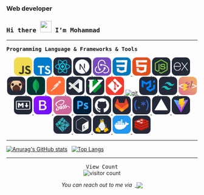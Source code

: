 
<h3>Web developer</h3>
<h3><samp> Hi there <img src="https://raw.githubusercontent.com/mohammadyousefvand/mohammadyousefvand/master/wave.gif" width="30px" height="30px">  I’m Mohammad </samp></h3>

----
  <p><samp><strong>Programming Language & Frameworks & Tools</strong></samp></p>
  
<p align="center">
    <a href="https://skillicons.dev">
      <img src="https://github.com/tandpfun/skill-icons/blob/main/icons/JavaScript.svg" width="48" title="js">
      <img src="https://github.com/tandpfun/skill-icons/blob/main/icons/TypeScript.svg" width="48" title="typescript">
      <img src="https://github.com/tandpfun/skill-icons/blob/main/icons/React-Dark.svg" width="48" title="react">
      <img src="https://github.com/tandpfun/skill-icons/blob/main/icons/NextJS-Dark.svg" width="48" title="nextjs">
      <img src="https://github.com/tandpfun/skill-icons/blob/main/icons/Redux.svg" width="48" title="redux">
      <img src="https://github.com/tandpfun/skill-icons/blob/main/icons/CSS.svg" width="48" title="css">
      <img src="https://github.com/tandpfun/skill-icons/blob/main/icons/HTML.svg" width="48" title="html">
      <img src="https://github.com/tandpfun/skill-icons/blob/main/icons/NodeJS-Dark.svg" width="48" title="Nodejs">
      <img src="https://github.com/tandpfun/skill-icons/blob/main/icons/ExpressJS-Dark.svg" width="48" title="expressjs">
      <img src="https://github.com/tandpfun/skill-icons/blob/main/icons/Pug-Dark.svg" width="48" title="pug">
      <img src="https://github.com/tandpfun/skill-icons/blob/main/icons/MongoDB.svg" width="48" title="mongodb">
      <img src="https://github.com/tandpfun/skill-icons/blob/main/icons/Postman.svg" width="48" title="postman">
      <img src="https://github.com/tandpfun/skill-icons/blob/main/icons/VSCode-Dark.svg" width="48" title="vscode">
      <img src="https://github.com/tandpfun/skill-icons/blob/main/icons/VIM-Dark.svg" width="48" title="vim">
      <img src="https://github.com/tandpfun/skill-icons/blob/main/icons/Git.svg" width="48" title="git">
      <img src="https://github.com/tandpfun/skill-icons/blob/main/icons/Npm-Dark.svg" width="48" title="git">
      <img src="https://github.com/tandpfun/skill-icons/blob/main/icons/MaterialUI-Dark.svg" width="48" title="materialUi">
      <img src="https://github.com/tandpfun/skill-icons/blob/main/icons/TailwindCSS-Dark.svg" width="48" title="tailwind">
      <img src="https://github.com/tandpfun/skill-icons/blob/main/icons/StyledComponents.svg" width="48" title="styled">
      <img src="https://github.com/tandpfun/skill-icons/blob/main/icons/Markdown-Dark.svg" width="48" title="markdown">
      <img src="https://github.com/tandpfun/skill-icons/blob/main/icons/Bootstrap.svg" width="48" title="bootstrap">
      <img src="https://github.com/tandpfun/skill-icons/blob/main/icons/Sass.svg" width="48" title="sass">
      <img src="https://github.com/tandpfun/skill-icons/blob/main/icons/Photoshop.svg" width="48" title="photoshop">
      <img src="https://github.com/tandpfun/skill-icons/blob/main/icons/Github-Dark.svg" width="48" title="github">
      <img src="https://github.com/tandpfun/skill-icons/blob/main/icons/GitLab-Dark.svg" width="48" title="gitlab">
      <img src="https://github.com/tandpfun/skill-icons/blob/main/icons/Regex-Dark.svg" width="48" title="regex">
      <img src="https://github.com/tandpfun/skill-icons/blob/main/icons/Vercel-Dark.svg" width="48" title="vercel">
      <img src="https://github.com/tandpfun/skill-icons/blob/main/icons/Vite-Dark.svg" width="48" title="vite">
      <img src="https://github.com/tandpfun/skill-icons/blob/main/icons/Netlify-Dark.svg" width="48" title="netlify">
      <img src="https://github.com/tandpfun/skill-icons/blob/main/icons/Bash-Dark.svg" width="48" title="bash">
      <img src="https://github.com/tandpfun/skill-icons/blob/main/icons/Linux-Dark.svg" width="48" title="linux">
      <img src="https://github.com/tandpfun/skill-icons/blob/main/icons/Docker.svg" width="48" title="docker">
      <img src="https://github.com/tandpfun/skill-icons/blob/main/icons/Redis-Dark.svg" width="48" title="redis">
  </a>
</p>

---

[![Anurag's GitHub stats](https://github-readme-stats.vercel.app/api?username=mamad-1999&show_icons=true&theme=tokyonight)](https://github.com/MehdiKhoshnevisz/)&ensp;
[![Top Langs](https://github-readme-stats.vercel.app/api/top-langs/?username=mamad-1999&theme=tokyonight&layout=compact)](https://github.com/anuraghazra/github-readme-stats)

----

<div align="center">
  <samp>View Count</samp>
  <br />
  <img src="https://profile-counter.glitch.me/{mamad-1999}/count.svg" alt="visitor count" />
</div>

<p align="center"> 
 <i>You can reach out to me via</i> 
&nbsp;<a href="mailto:www.mmhmdmm83@gmail.com">
     <img align="center" src="https://github.com/ParthJohri/ParthJohri/blob/readME/icons/Gmail.gif"  width="100"/>
 </a>
</p>

